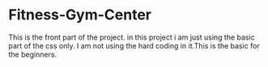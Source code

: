 # Fitness-Gym-Center

This is the front part of the project. in this project i am just using the basic part of the css only.
I am not using the hard coding in it.This is the basic for the beginners.



